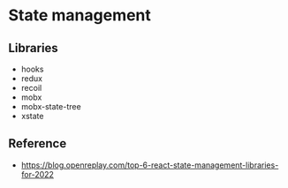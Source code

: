 # State management

## Libraries

- hooks
- redux
- recoil
- mobx
- mobx-state-tree
- xstate

## Reference

- https://blog.openreplay.com/top-6-react-state-management-libraries-for-2022
